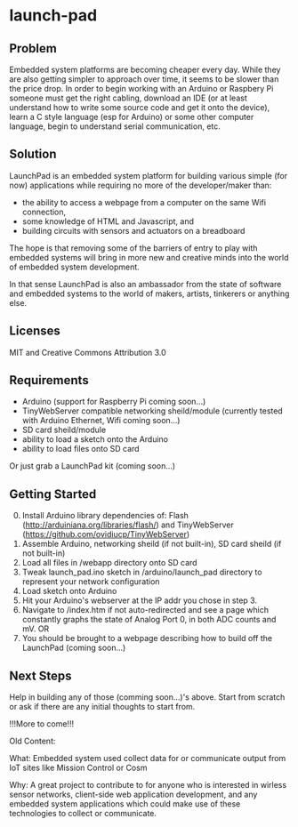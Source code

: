 launch-pad
==========

Problem
-------
Embedded system platforms are becoming cheaper every day. While they are also getting simpler to approach over time, it seems to be slower than the price drop. In order to begin working with an Arduino or Raspbery Pi someone must get the right cabling, download an IDE (or at least understand how to write some source code and get it onto the device), learn a C style language (esp for Arduino) or some other computer language, begin to understand serial communication, etc.

Solution
--------
LaunchPad is an embedded system platform for building various simple (for now) applications while requiring no more of the developer/maker than:
* the ability to access a webpage from a computer on the same Wifi connection,
* some knowledge of HTML and Javascript, and
* building circuits with sensors and actuators on a breadboard

The hope is that removing some of the barriers of entry to play with embedded systems will bring in more new and creative minds into the world of embedded system development.

In that sense LaunchPad is also an ambassador from the state of software and embedded systems to the world of makers, artists, tinkerers or anything else.

Licenses
--------
MIT and Creative Commons Attribution 3.0

Requirements
------------
* Arduino (support for Raspberry Pi coming soon...)
* TinyWebServer compatible networking sheild/module (currently tested with Arduino Ethernet, Wifi coming soon...)
* SD card sheild/module
* ability to load a sketch onto the Arduino
* ability to load files onto SD card

Or just grab a LaunchPad kit (coming soon...)

Getting Started
---------------
0. Install Arduino library dependencies of: Flash (http://arduiniana.org/libraries/flash/) and TinyWebServer (https://github.com/ovidiucp/TinyWebServer)
1. Assemble Arduino, networking sheild (if not built-in), SD card sheild (if not built-in)
2. Load all files in /webapp directory onto SD card
3. Tweak launch_pad.ino sketch in /arduino/launch_pad directory to represent your network configuration
4. Load sketch onto Arduino
5. Hit your Arduino's webserver at the IP addr you chose in step 3.
6. Navigate to /index.htm if not auto-redirected and see a page which constantly graphs the state of Analog Port 0, in both ADC counts and mV.
OR
6. You should be brought to a webpage describing how to build off the LaunchPad (coming soon...)

Next Steps
----------

Help in building any of those (comming soon...)'s above. Start from scratch or ask if there are any initial thoughts to start from.

!!!More to come!!!


Old Content:

What: Embedded system used collect data for or communicate output from IoT sites like Mission Control or Cosm

Why: A great project to contribute to for anyone who is interested in wirless sensor networks, client-side web application development, and any embedded system applications which could make use of these technologies to collect or communicate.
